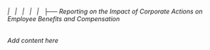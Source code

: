 ###### |   |   |   |   |   ├── Reporting on the Impact of Corporate Actions on Employee Benefits and Compensation

*Add content here*